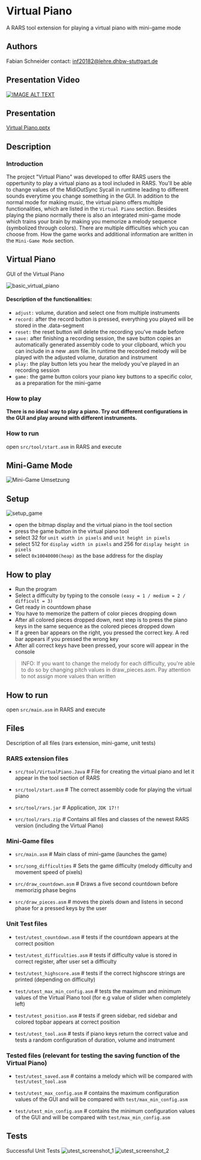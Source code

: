 # Virtual Piano

A RARS tool extension for playing a virtual piano with mini-game mode

## Authors

Fabian Schneider 
contact: inf20182@lehre.dhbw-stuttgart.de

## Presentation Video

[![IMAGE ALT TEXT](http://img.youtube.com/vi/eukcTmpCptg/0.jpg)](https://www.youtube.com/watch?v=eukcTmpCptg "Virtual Piano")

## Presentation
[Virtual Piano.pptx](https://github.com/Fabian-Schneider01/Virtual-Piano/files/7489061/Virtual.Piano.pptx)

## Description

### Introduction

The project "Virtual Piano" was developed to offer RARS users the oppertunity to play a virtual piano as a tool included in RARS. You'll be able to change values of the MidiOutSync Sycall in runtime leading to different sounds everytime you change something in the GUI. 
In addition to the normal mode for making music, the virtual piano offers multiple functionalities, which are listed in the `Virtual Piano` section. Besides playing the piano normally there is also an integrated mini-game mode which trains your brain by making you memorize a melody sequence (symbolized through colors). There are multiple difficulties  which you can choose from. How the game works and additional information are written in the `Mini-Game Mode` section.

## Virtual Piano
GUI of the Virtual Piano

![basic_virtual_piano](https://user-images.githubusercontent.com/81293687/140512151-ba5aa52b-e2ef-447d-b806-8cf9025b8b2f.jpg)

#### Description of the functionalities:
* `adjust:` volume, duration and select one from multiple instruments
* `record:` after the record button is pressed, everything you played will be stored in the .data-segment
* `reset:` the reset button will delete the recording you've made before
* `save:` after finishing a recording session, the save button copies an automatically generated assembly code to your clipboard, which you can include in a new .asm file. In runtime the recorded melody will be played with the adjusted volume, duration and instrument
* `play:` the play button lets you hear the melody you've played in an recording session
* `game:` the game button colors your piano key buttons to a specific color, as a preparation for the mini-game

### How to play

**There is no ideal way to play a piano. Try out different configurations in the GUI and play around with different instruments.**

### How to run
open `src/tool/start.asm` in RARS and execute                          
 
## Mini-Game Mode
![Mini-Game Umsetzung](https://user-images.githubusercontent.com/81293687/140580003-85e34c3e-61ae-4353-af74-1e2c7a1d816e.jpg)

## Setup
![setup_game](https://user-images.githubusercontent.com/81293687/140581464-cf2ed43b-c73f-4db8-b862-1c5fcdf5ad28.jpg)

* open the bitmap display and the virtual piano in the tool section
* press the game button in the virtual piano tool
* select 32 for `unit width in pixels` and `unit height in pixels`
* select 512 for `display width in pixels` and 256 for `display height in pixels`
* select `0x10040000(heap)` as the base address for the display

## How to play

* Run the program
* Select a difficulty by typing to the console `(easy = 1 / medium = 2 / difficult = 3)`
* Get ready in countdown phase
* You have to memorize the pattern of color pieces dropping down
* After all colored pieces dropped down, next step is to press the piano keys in the same sequence as the colored pieces dropped down
* If a green bar appears on the right, you pressed the correct key. A red bar appears if you pressed the wrong key
* After all correct keys have been pressed, your score will appear in the console
> INFO: If you want to change the melody for each difficulty, you're able to do so by changing pitch values in draw_pieces.asm. 
> Pay attention to not assign more values than written

## How to run

open `src/main.asm` in RARS and execute

## Files
Description of all files (rars extension, mini-game, unit tests)
### RARS extension files

* `src/tool/VirtualPiano.Java` # File for creating the virtual piano and let it appear in the tool section of RARS

* `src/tool/start.asm` # The correct assembly code for playing the virtual piano

* `src/tool/rars.jar` # Application, `JDK 17!!`

* `src/tool/rars.zip` # Contains all files and classes of the newest RARS version (including the Virtual Piano)

### Mini-Game files

* `src/main.asm` # Main class of mini-game (launches the game)

* `src/song_difficulties` # Sets the game difficulty (melody difficulty and movement speed of pixels)

* `src/draw_countdown.asm` # Draws a five second countdown before memorizig phase begins

* `src/draw_pieces.asm` # moves the pixels down and listens in second phase for a pressed keys by the user

### Unit Test files

* `test/utest_countdown.asm` # tests if the countdown appears at the correct position

* `test/utest_difficulties.asm` # tests if difficulty value is stored in correct register, after user set a difficulty

* `test/utest_highscore.asm` # tests if the correct highscore strings are printed (depending on difficulty)

* `test/utest_max_min_config.asm` # tests the maximum and minimum values of the Virtual Piano tool (for e.g value of slider when completely left)

* `test/utest_position.asm` # tests if green sidebar, red sidebar and colored topbar appears at correct position

* `test/utest_tool.asm` # tests if piano keys return the correct value and tests a random configuration of duration, volume and instrument

### Tested files (relevant for testing the saving function of the Virtual Piano)

* `test/utest_saved.asm` # contains a melody which will be compared with `test/utest_tool.asm`

* `test/utest_max_config.asm` # contains the maximum configuration values of the GUI and will be compared with `test/max_min_config.asm`

* `test/utest_min_config.asm` # contains the minimum configuration values of the GUI and will be compared with `test/max_min_config.asm`

## Tests
Successful Unit Tests
![utest_screenshot_1](https://user-images.githubusercontent.com/81293687/140469724-cee143c6-4dda-4fcd-83f2-bab549457e64.jpg)
![utest_screenshot_2](https://user-images.githubusercontent.com/81293687/140469817-8f004696-bf07-45da-bb74-fc0ff71fcbd9.jpg)
